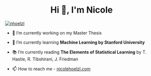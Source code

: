 <h1 align="center">Hi 👋, I'm Nicole</h1>

<p align="left"> <a href="https://github.com/ryo-ma/github-profile-trophy"><img src="https://github-profile-trophy.vercel.app/?username=nhoelzl&rank=S,AAA,A,B&theme=dracula&margin-w=15" alt="nhoelzl" /></a> </p>

- 🔭 I’m currently working on my Master Thesis

- 🌱 I’m currently learning **Machine Learning by Stanford University**

- 📚 I’m currently reading **The Elements of Statistical Learning** by T. Hastie, R. Tibshirani, J. Friedman

- 📫 How to reach me - [nicolehoelzl.com](https://nicolehoelzl.com)




